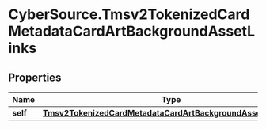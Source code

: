 # CyberSource.Tmsv2TokenizedCardMetadataCardArtBackgroundAssetLinks

## Properties
Name | Type | Description | Notes
------------ | ------------- | ------------- | -------------
**self** | [**Tmsv2TokenizedCardMetadataCardArtBackgroundAssetLinksSelf**](Tmsv2TokenizedCardMetadataCardArtBackgroundAssetLinksSelf.md) |  | [optional] 


